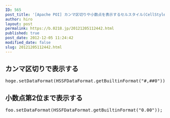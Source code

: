 ```yaml
---
ID: 565
post_title: '[Apache POI] カンマ区切りや小数点を表示するセルスタイル(CellStyle)'
author: hiro
layout: post
permalink: https://b.0218.jp/20121205112442.html
published: true
post_date: 2012-12-05 11:24:42
modified_date: false
slug: 20121205112442.html
---
```

<h2>カンマ区切りで表示する</h2>
<pre class="prettyprint linenums">hoge.setDataFormat(HSSFDataFormat.getBuiltinFormat("#,##0"));</pre>

<h2>小数点第2位まで表示する</h2>
<pre class="prettyprint linenums">foo.setDataFormat(HSSFDataFormat.getBuiltinFormat("0.00"));</pre>